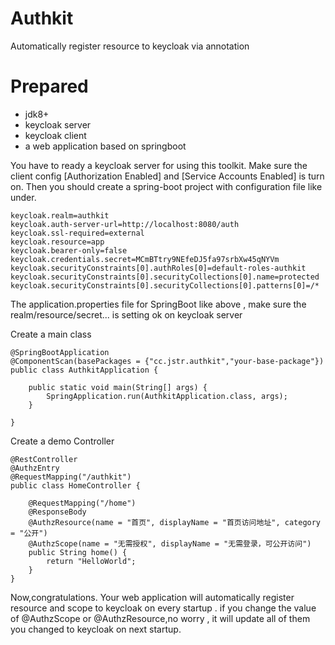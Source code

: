 # Authkit
Automatically register resource to keycloak via annotation

# Prepared
* jdk8+
* keycloak server
* keycloak client 
* a web application based on springboot 

You have to ready a keycloak server for using this toolkit. 
Make sure the client config [Authorization Enabled] and [Service Accounts Enabled] is turn on.
Then you should create a spring-boot project with configuration file like under.

    keycloak.realm=authkit
    keycloak.auth-server-url=http://localhost:8080/auth
    keycloak.ssl-required=external
    keycloak.resource=app
    keycloak.bearer-only=false
    keycloak.credentials.secret=MCmBTtry9NEfeDJ5fa97srbXw45qNYVm
    keycloak.securityConstraints[0].authRoles[0]=default-roles-authkit
    keycloak.securityConstraints[0].securityCollections[0].name=protected
    keycloak.securityConstraints[0].securityCollections[0].patterns[0]=/*

The application.properties file for SpringBoot like above , make sure the realm/resource/secret... is setting ok on keycloak server

Create a main class 

    @SpringBootApplication
    @ComponentScan(basePackages = {"cc.jstr.authkit","your-base-package"})
    public class AuthkitApplication {
    
        public static void main(String[] args) {
            SpringApplication.run(AuthkitApplication.class, args);
        }
    
    }

Create a demo Controller

    @RestController
    @AuthzEntry
    @RequestMapping("/authkit")
    public class HomeController {

        @RequestMapping("/home")
        @ResponseBody
        @AuthzResource(name = "首页", displayName = "首页访问地址", category = "公开")
        @AuthzScope(name = "无需授权", displayName = "无需登录，可公开访问")
        public String home() {
            return "HelloWorld";
        }
    }

Now,congratulations. Your web application will automatically register resource and scope to keycloak on every startup . if you change
the value of @AuthzScope or @AuthzResource,no worry , it will update all of them you changed to keycloak on next startup.